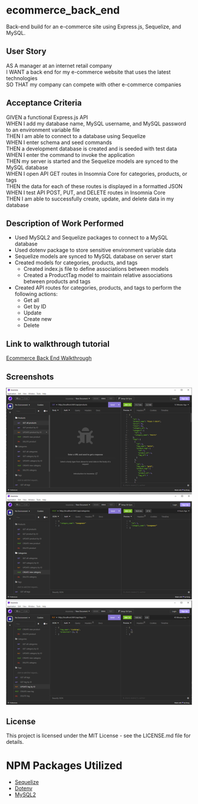 # ecommerce_back_end
Back-end build for an e-commerce site using Express.js, Sequelize, and MySQL.

## User Story
AS A manager at an internet retail company  
I WANT a back end for my e-commerce website that uses the latest technologies  
SO THAT my company can compete with other e-commerce companies

## Acceptance Criteria
GIVEN a functional Express.js API  
WHEN I add my database name, MySQL username, and MySQL password to an environment variable file  
THEN I am able to connect to a database using Sequelize  
WHEN I enter schema and seed commands  
THEN a development database is created and is seeded with test data  
WHEN I enter the command to invoke the application  
THEN my server is started and the Sequelize models are synced to the MySQL database  
WHEN I open API GET routes in Insomnia Core for categories, products, or tags  
THEN the data for each of these routes is displayed in a formatted JSON  
WHEN I test API POST, PUT, and DELETE routes in Insomnia Core  
THEN I am able to successfully create, update, and delete data in my database

## Description of Work Performed
* Used MySQL2 and Sequelize packages to connect to a MySQL database
* Used dotenv package to store sensitive environment variable data
* Sequelize models are synced to MySQL database on server start
* Created models for categories, products, and tags
  * Created index.js file to define associations between models
  * Created a ProductTag model to maintain relative associations between products and tags
* Created API routes for categories, products, and tags to perform the following actions:
  * Get all
  * Get by ID
  * Update
  * Create new
  * Delete

## Link to walkthrough tutorial
[Ecommerce Back End Walkthrough](https://drive.google.com/file/d/1oL7FJKKAtSJpAQNngMovbuLVswyyQ23E/view?usp=sharing)

## Screenshots
<img src="./assets/images/Screenshot1.png">
<img src="./assets/images/Screenshot2.png">
<img src="./assets/images/Screenshot3.png">

## License
This project is licensed under the MIT License - see the LICENSE.md file for details.

# NPM Packages Utilized
- [Sequelize](https://www.npmjs.com/package/sequelize)
- [Dotenv](https://www.npmjs.com/package/dotenv)
- [MySQL2](https://www.npmjs.com/package/mysql)